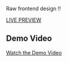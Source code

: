 Raw frontend design !!

[LIVE PREVIEW](https://e-commerce-site-demo-sujan.netlify.app/)
## Demo Video

[Watch the Demo Video](github_video/demo.mp4)
